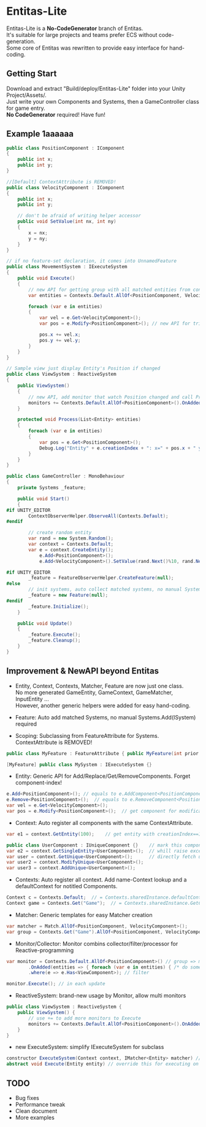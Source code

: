# Entitas-Lite

Entitas-Lite is a **No-CodeGenerator** branch of Entitas.<br/>
It's suitable for large projects and teams prefer ECS without code-generation.<br/> 
Some core of Entitas was rewritten to provide easy interface for hand-coding.

## Getting Start
Download and extract "Build/deploy/Entitas-Lite" folder into your Unity Project/Assets/.<br/>
Just write your own Components and Systems, then a GameController class for game entry.<br/>
**No CodeGenerator** required! Have fun!

## Example 1aaaaaa

```csharp
public class PositionComponent : IComponent
{
	public int x;
	public int y;
}

//[Default] ContextAttribute is REMOVED!
public class VelocityComponent : IComponent
{
	public int x;
	public int y;

	// don't be afraid of writing helper accessor
	public void SetValue(int nx, int ny)
	{
		x = nx;
		y = ny;
	}
}

// if no feature-set declaration, it comes into UnnamedFeature
public class MovementSystem : IExecuteSystem
{
	public void Execute()
	{
		// new API for getting group with all matched entities from context
		var entities = Contexts.Default.AllOf<PositionComponent, VelocityComponent>().GetEntities();

		foreach (var e in entities)
		{
			var vel = e.Get<VelocityComponent>();
			var pos = e.Modify<PositionComponent>(); // new API for trigger Monitor/ReactiveSystem

			pos.x += vel.x;
			pos.y += vel.y;
		}
	}
}

// Sample view just display Entity's Position if changed
public class ViewSystem : ReactiveSystem
{
	public ViewSystem()
	{
		// new API, add monitor that watch Position changed and call Process 
		monitors += Contexts.Default.AllOf<PositionComponent>().OnAdded(Process);
	}

	protected void Process(List<Entity> entities)
	{
		foreach (var e in entities)
		{
			var pos = e.Get<PositionComponent>();
			Debug.Log("Entity" + e.creationIndex + ": x=" + pos.x + " y=" + pos.y);
		}
	}
}

public class GameController : MonoBehaviour
{
	private Systems _feature;

	public void Start()
	{
#if UNITY_EDITOR
		ContextObserverHelper.ObserveAll(Contexts.Default);
#endif

		// create random entity
		var rand = new System.Random();
		var context = Contexts.Default;
		var e = context.CreateEntity();
		    e.Add<PositionComponent>();
		    e.Add<VelocityComponent>().SetValue(rand.Next()%10, rand.Next()%10);

#if UNITY_EDITOR
		_feature = FeatureObserverHelper.CreateFeature(null);
#else
		// init systems, auto collect matched systems, no manual Systems.Add(ISystem) required
		_feature = new Feature(null);
#endif
		_feature.Initialize();
	}

	public void Update()
	{
		_feature.Execute();
		_feature.Cleanup();
	}
}
```


## Improvement & NewAPI beyond Entitas

* Entity, Context, Contexts, Matcher, Feature are now just one class. <br/>
No more generated GameEntity, GameContext, GameMatcher, InputEntity ...<br/>
However, another generic helpers were added for easy hand-coding.

* Feature: Auto add matched Systems, no manual Systems.Add(ISystem) required

* Scoping: Subclassing from FeatureAttribute for Systems. ContextAttribute is REMOVED!

```csharp
public class MyFeature : FeatureAttribute { public MyFeature(int prior = 0) :base(prior) {} }

[MyFeature] public class MySystem : IExecuteSystem {}
```

* Entity: Generic API for Add/Replace/Get/RemoveComponents. Forget component-index!

```csharp
e.Add<PositionComponent>();	// equals to e.AddComponent<PositionComponent>();
e.Remove<PositionComponent>();	// equals to e.RemoveComponent<PositionComponent>();
var vel = e.Get<VelocityComponent>();
var pos = e.Modify<PositionComponent>();  // get component for modification, will trigger Monitor/ReactiveSystem
```

* Context: Auto register all components with the same ContextAttribute. 

```csharp
var e1 = context.GetEntity(100);	// get entity with creationIndex==100

public class UserComponent : IUniqueComponent {}	// mark this component unique in context
var e2 = context.GetSingleEntity<UserComponent>();	// whill raise exception if not unique
var user = context.GetUnique<UserComponent>();		// directly fetch unique component
var user2 = context.ModifyUnique<UserComponent>();
var user3 = context.AddUnique<UserComponent>();
```

* Contexts: Auto register all context. Add name-Context lookup and a defaultContext for notitled Components.

```csharp
Context c = Contexts.Default;  // = Contexts.sharedInstance.defaultContext;
Context game = Contexts.Get("Game");  // = Contexts.sharedInstance.GetContext("Game");
```

* Matcher: Generic templates for easy Matcher creation

```csharp
var matcher = Match.AllOf<PositionComponent, VelocityComponent>();
var group = Contexts.Get("Game").AllOf<PositionComponent, VelocityComponent>(); // easy combin context.GetGroup(matcher)
```

* Monitor/Collector: Monitor combins collector/filter/processor for Reactive-programming

```csharp
var monitor = Contexts.Default.AllOf<PositionComponent>() // group => monitor
		.OnAdded(entities => { foreach (var e in entities) { /* do something */ }})
		.where(e => e.Has<ViewComponent>); // filter

monitor.Execute(); // in each update
```

* ReactiveSystem: brand-new usage by Monitor, allow multi monitors 

```csharp
public class ViewSystem : ReactiveSystem {
	public ViewSystem() {
		// use += to add more monitors to Execute
		monitors += Contexts.Default.AllOf<PositionComponent>().OnAdded(this.Process);  
	}
}
```

* new ExecuteSystem: simplify IExecuteSystem for subclass

```csharp
constructor ExecuteSystem(Context context, IMatcher<Entity> matcher) // requre both context and matcher
abstract void Execute(Entity entity) // override this for executing on each matched entity
```


## TODO

* Bug fixes
* Performance tweak
* Clean document
* More examples
 
